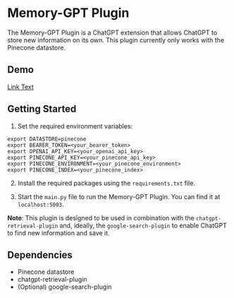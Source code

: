 # Memory-GPT Plugin

The Memory-GPT Plugin is a ChatGPT extension that allows ChatGPT to store new information on its own. This plugin currently only works with the Pinecone datastore.

## Demo

[Link Text](https://twitter.com/SerbinenkoSerge/status/1652791807481372672)

## Getting Started

1. Set the required environment variables:

```
export DATASTORE=pinecone
export BEARER_TOKEN=<your_bearer_token>
export OPENAI_API_KEY=<your_openai_api_key>
export PINECONE_API_KEY=<your_pinecone_api_key>
export PINECONE_ENVIRONMENT=<your_pinecone_environment>
export PINECONE_INDEX=<your_pinecone_index>
```


2. Install the required packages using the `requirements.txt` file.

3. Start the `main.py` file to run the Memory-GPT Plugin. You can find it at `localhost:5003`.

**Note**: This plugin is designed to be used in combination with the `chatgpt-retrieval-plugin` and, ideally, the `google-search-plugin` to enable ChatGPT to find new information and save it.

## Dependencies

- Pinecone datastore
- chatgpt-retrieval-plugin
- (Optional) google-search-plugin
